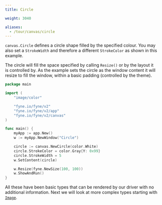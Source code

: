 ```yaml
---
title: Circle

weight: 3040

aliases:
  - /tour/canvas/circle
---
```


`canvas.Circle` defines a circle shape filled by the specified
colour. You may also set a `StrokeWidth` and therefore a different
`StrokeColor` as shown in this example.

The circle will fill the space specified by calling `Resize()` or
by the layout it is controlled by. As the example sets the circle
as the window content it will resize to fill the window, within a
basic padding (controlled by the theme).

```go
package main

import (
	"image/color"

	"fyne.io/fyne/v2"
	"fyne.io/fyne/v2/app"
	"fyne.io/fyne/v2/canvas"
)

func main() {
	myApp := app.New()
	w := myApp.NewWindow("Circle")

	circle := canvas.NewCircle(color.White)
	circle.StrokeColor = color.Gray{Y: 0x99}
	circle.StrokeWidth = 5
	w.SetContent(circle)

	w.Resize(fyne.NewSize(100, 100))
	w.ShowAndRun()
}
```

All these have been basic types that can be rendered by our driver
with no additional information. Next we will look at more complex types
starting with [`Image`](image).
